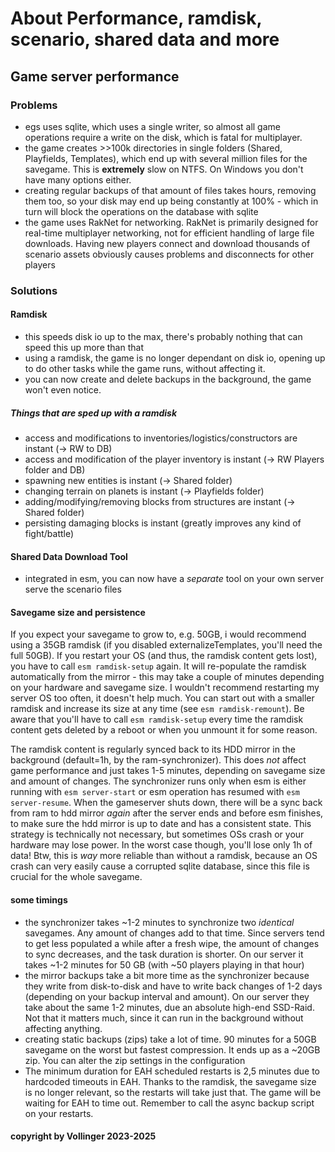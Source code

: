 # About Performance, ramdisk, scenario, shared data and more

## Game server performance

### Problems

- egs uses sqlite, which uses a single writer, so almost all game operations require a write on the disk, which is fatal for multiplayer.
- the game creates >>100k directories in single folders (Shared, Playfields, Templates), which end up with several million files for the savegame. This is **extremely** slow on NTFS. On Windows you don't have many options either.
- creating regular backups of that amount of files takes hours, removing them too, so your disk may end up being constantly at 100% - which in turn will block the operations on the database with sqlite
- the game uses RakNet for networking. RakNet is primarily designed for real-time multiplayer networking, not for efficient handling of large file downloads. Having new players connect and download thousands of scenario assets obviously causes problems and disconnects for other players

### Solutions

#### **Ramdisk**

- this speeds disk io up to the max, there's probably nothing that can speed this up more than that
- using a ramdisk, the game is no longer dependant on disk io, opening up to do other tasks while the game runs, without affecting it.
- you can now create and delete backups in the background, the game won't even notice.

##### Things that are sped up with a ramdisk

- access and modifications to inventories/logistics/constructors are instant (-> RW to DB)
- access and modification of the player inventory is instant (-> RW Players folder and DB)
- spawning new entities is instant (-> Shared folder)
- changing terrain on planets is instant (-> Playfields folder)
- adding/modifying/removing blocks from structures are instant (-> Shared folder)
- persisting damaging blocks is instant (greatly improves any kind of fight/battle)

#### Shared Data Download Tool

- integrated in esm, you can now have a *separate* tool on your own server serve the scenario files

#### Savegame size and persistence

If you expect your savegame to grow to, e.g. 50GB, i would recommend using a 35GB ramdisk (if you disabled externalizeTemplates, you'll need the full 50GB).
If you restart your OS (and thus, the ramdisk content gets lost), you have to call `esm ramdisk-setup` again. It will re-populate the ramdisk automatically from the mirror - this may take a couple of minutes depending on your hardware and savegame size. I wouldn't recommend restarting my server OS too often, it doesn't help much.
You can start out with a smaller ramdisk and increase its size at any time (see `esm ramdisk-remount`). Be aware that you'll have to call `esm ramdisk-setup` every time the ramdisk content gets deleted by a reboot or when you unmount it for some reason.

The ramdisk content is regularly synced back to its HDD mirror in the background (default=1h, by the ram-synchronizer). This does *not* affect game performance and just takes 1-5 minutes, depending on savegame size and amount of changes. The synchronizer runs only when esm is either running with `esm server-start` or esm operation has resumed with `esm server-resume`.
When the gameserver shuts down, there will be a sync back from ram to hdd mirror *again* after the server ends and before esm finishes, to make sure the hdd mirror is up to date and has a consistent state. This strategy is technically not necessary, but sometimes OSs crash or your hardware may lose power. In the worst case though, you'll lose only 1h of data!
Btw, this is *way* more reliable than without a ramdisk, because an OS crash can very easily cause a corrupted sqlite database, since this file is crucial for the whole savegame.

#### some timings

- the synchronizer takes ~1-2 minutes to synchronize two *identical* savegames. Any amount of changes add to that time. Since servers tend to get less populated a while after a fresh wipe, the amount of changes to sync decreases, and the task duration is shorter. On our server it takes ~1-2 minutes for 50 GB (with ~50 players playing in that hour)
- the mirror backups take a bit more time as the synchronizer because they write from disk-to-disk and have to write back changes of 1-2 days (depending on your backup interval and amount). On our server they take about the same 1-2 minutes, due an absolute high-end SSD-Raid. Not that it matters much, since it can run in the background without affecting anything.
- creating static backups (zips) take a lot of time. 90 minutes for a 50GB savegame on the worst but fastest compression. It ends up as a ~20GB zip. You can alter the zip settings in the configuration
- The minimum duration for EAH scheduled restarts is 2,5 minutes due to hardcoded timeouts in EAH. Thanks to the ramdisk, the savegame size is no longer relevant, so the restarts will take just that. The game will be waiting for EAH to time out. Remember to call the async backup script on your restarts.

#### copyright by Vollinger 2023-2025
